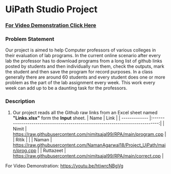 <h1>UiPath Studio Project</h1>

[<h3>For Video Demonstration Click Here</h3>](https://youtu.be/htjwrcNBgVg)

### Problem Statement
Our project is aimed to help Computer professors of various colleges in their evaluation of lab programs. In the current online scenario after every lab the professor has to download programs from a long list of github links posted by students and then individually run them, check the outputs, mark the student and then save the program for record purposes. In a class generally there are around 60 students and every student does one or more problem as the part of the lab assignment every week. This work every week can add up to be a daunting task for the professors.

### Description
1. Our project reads all the Github raw links from an Excel sheet named **"Links.xlsx"** form the **Input** sheet.
  | Name          | Link                                                                          |
  | ------------- |:-----------------------------------------------------------------------------:|
  | Nimit         | https://raw.githubusercontent.com/nimitsajal99/RPA/main/program.cpp           |
  | Ritik         |                                                                               | 
  | Naman         | https://raw.githubusercontent.com/NamanAgarwal18/Project_UiPath/main/prog.cpp |
  | Ruttazeet     | https://raw.githubusercontent.com/nimitsajal99/RPA/main/correct.cpp           |


For Video Demonstration: https://youtu.be/htjwrcNBgVg
